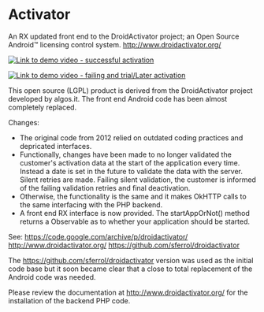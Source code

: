 # Activator
An RX updated front end to the DroidActivator project; an Open Source Android™ licensing control system. http://www.droidactivator.org/


[![Link to demo video - successful activation](https://user-images.githubusercontent.com/5545791/29630650-e162d6d2-880a-11e7-9ee1-54e5e04c722e.jpg)](https://www.youtube.com/watch?v=j0vo4ROz_wk)

[![Link to demo video - failing and trial/Later activation](https://user-images.githubusercontent.com/5545791/29630640-daf16d5e-880a-11e7-8184-91124250aef6.jpg)](https://www.youtube.com/watch?v=KUNVKJ7MhHA)

This open source (LGPL) product is derived from the DroidActivator project developed by
algos.it. The front end Android code has been almost completely replaced. 

Changes:
- The original code from 2012 relied on outdated coding practices and depricated interfaces. 
- Functionally, changes have been made to no longer validated the customer's activation data at the start of 
the application every time. Instead a date is set in the future to validate the data with the server. Silent
retries are made. Failing silent validation, the customer is informed of the failing validation retries and
final deactivation. 
- Otherwise, the functionality is the same and it makes OkHTTP calls to the same interfacing with the PHP backend.  
- A front end RX interface is now provided. The startAppOrNot() method returns a Observable<Boolean> as to whether your application 
should be started. 

See:
  https://code.google.com/archive/p/droidactivator/
  http://www.droidactivator.org/ 
  https://github.com/sferrol/droidactivator

The https://github.com/sferrol/droidactivator version was used as the initial code base but it soon became clear
that a close to total replacement of the Android code was needed. 

Please review the documentation at http://www.droidactivator.org/ for the installation of the backend PHP code.
